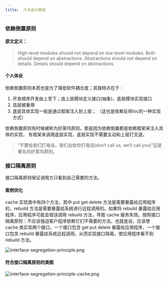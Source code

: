 ```yaml
---
title:  六大设计原则
...
```



### 依赖倒置原则
#### 原文定义：
 > High-level modules should not depend on low-level modules. Both should depend on abstractions.  Abstractions should not depend on details. Details should depend on abstractions.


#### 个人体会
依赖倒置原则本质也是为了降低软件耦合度；其独特点在于：
1. 开发顺序开发由上至下；由上层模块定义接口(抽象)，底层模块实现接口
2. 高层被重用
3. 底层具体实现一般是通过框架注入到上层； （这也是依赖反转Ioc的一种实现方式）


依赖倒置原则有时候被称为好莱坞原则，那是因为依赖倒置都是依赖框架来注入具体的实现， 有框架来调用底层实现，底层实现不需要主动和上层打交道。

> “不要给我们打电话，我们会给你打电话(don‘t call us, we‘ll call you)”这是著名的好莱坞原则。

### 接口隔离原则
接口隔离原则保证调用方只看到自己需要的方法。

#### 案例优化
cache 实现类中有四个方法，其中 put get delete 方法是需要暴露给应用程序的，rebuild 方法是需要暴露给系统进行远程调用的。如果将 rebuild 暴露给应用程序，应用程序可能会错误调用 rebuild 方法，导致 cache 服务失效。按照接口隔离原则：不应该强迫客户程序依赖它们不需要的方法。也就是说，应该使 cache 类实现两个接口，一个接口包含 get put delete 暴露给应用程序，一个接口包含 rebuild 暴露给系统远程调用。从而实现接口隔离，使应用程序看不到 rebuild 方法。

![interface-segregation-principle.png](http://tech.jiu-shu.com/Software-Design/interface-segregation-principle.png)

#### 符合接口隔离原则的类图

![interface-segregation-principle-cache.png](http://tech.jiu-shu.com/Software-Design/interface-segregation-principle-cache.png)


